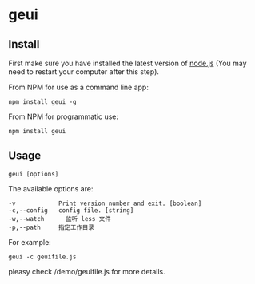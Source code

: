 geui
==========



Install
-------

First make sure you have installed the latest version of [node.js](http://nodejs.org/)
(You may need to restart your computer after this step).

From NPM for use as a command line app:

    npm install geui -g

From NPM for programmatic use:

    npm install geui
    

Usage
-----    

    geui [options]
   

The available options are:

```
-v            Print version number and exit. [boolean]
-c,--config   config file. [string]
-w,--watch      监听 less 文件
-p,--path     指定工作目录

```

For example:

```
geui -c geuifile.js
```

pleasy check /demo/geuifile.js for more details.